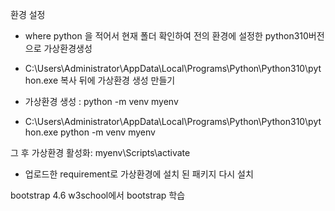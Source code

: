 환경 설정
- where python 을 적어서 현재 폴더 확인하여 전의 환경에 설정한 python310버전으로 가상환경생성
- C:\Users\Administrator\AppData\Local\Programs\Python\Python310\python.exe 복사 뒤에 가상환경 생성 만들기
- 가상환경 생성 :
python -m venv myenv

- C:\Users\Administrator\AppData\Local\Programs\Python\Python310\python.exe python -m venv myenv

그 후
가상환경 활성화:
myenv\Scripts\activate

- 업로드한 requirement로 가상환경에 설치 된 패키지 다시 설치

bootstrap 4.6
w3school에서 bootstrap 학습
